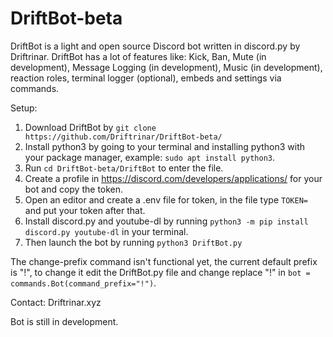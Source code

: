 # DriftBot-beta
DriftBot is a light and open source Discord bot written in discord.py by Driftrinar. DriftBot has a lot of features like: Kick, Ban, Mute (in development), Message Logging (in development), Music (in development), reaction roles, terminal logger (optional), embeds and settings via commands.



Setup:
1. Download DriftBot by `git clone https://github.com/Driftrinar/DriftBot-beta/`
2. Install python3 by going to your terminal and installing python3 with your package manager, example: `sudo apt install python3`.
3. Run `cd DriftBot-beta/DriftBot` to enter the file.
4. Create a profile in https://discord.com/developers/applications/ for your bot and copy the token.
5. Open an editor and create a .env file for token, in the file type `TOKEN=` and put your token after that.
6. Install discord.py and youtube-dl by running `python3 -m pip install discord.py youtube-dl` in your terminal.
7. Then launch the bot by running `python3 DriftBot.py`

The change-prefix command isn't functional yet, the current default prefix is "!", to change it edit the DriftBot.py file and change replace "!" in
`bot = commands.Bot(command_prefix="!")`.

Contact: Driftrinar.xyz

Bot is still in development.
